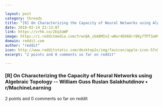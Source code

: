 ```yaml
---

layout: post
category: threads
title: "[R] On Characterizing the Capacity of Neural Networks using Algebraic Topology -- William Guss Ruslan Salakhutdinov"
date: 2018-02-14 22:13:07
link: https://vrhk.co/2Eq3aWP
image: https://i.redditmedia.com/trwnQA_sbA8MInZ-wNor4EK68rr8Ky7TPT3aHVRll68.jpg?w=320&s=71702515e24ebba9e29ad4160ccb73ad
domain: reddit.com
author: "reddit"
icon: http://www.redditstatic.com/desktop2x/img/favicon/apple-icon-57x57.png
excerpt: "2 points and 0 comments so far on reddit"

---
```


### [R] On Characterizing the Capacity of Neural Networks using Algebraic Topology -- William Guss Ruslan Salakhutdinov • r/MachineLearning

2 points and 0 comments so far on reddit